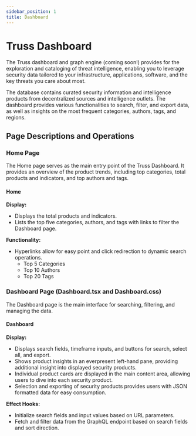 ```yaml
---
sidebar_position: 1
title: Dashboard
---
```


# Truss Dashboard

The Truss dashboard and graph engine (coming soon!) provides for the exploration and cataloging of threat intelligence, enabling you to leverage security data tailored to your infrastructure, applications, software, and the key threats you care about most.

The database contains curated security information and intelligence products from decentralized sources and intelligence outlets. The dashboard provides various functionalities to search, filter, and export data, as well as insights on the most frequent categories, authors, tags, and regions.

## Page Descriptions and Operations

### Home Page
The Home page serves as the main entry point of the Truss Dashboard. It provides an overview of the product trends, including top categories, total products and indicators, and top authors and tags.

#### Home
**Display:**
- Displays the total products and indicators.
- Lists the top five categories, authors, and tags with links to filter the Dashboard page.

**Functionality:**
- Hyperlinks allow for easy point and click redirection to dynamic search operations.
    - Top 5 Categories
    - Top 10 Authors
    - Top 20 Tags

### Dashboard Page (Dashboard.tsx and Dashboard.css)
The Dashboard page is the main interface for searching, filtering, and managing the data.

#### Dashboard
**Display:**
- Displays search fields, timeframe inputs, and buttons for search, select all, and export.
- Shows product insights in an everpresent left-hand pane, providing additional insight into displayed security products.
- Individual product cards are displayed in the main content area, allowing users to dive into each security product.
- Selection and exporting of security products provides users with JSON formatted data for easy consumption.

**Effect Hooks:**
- Initialize search fields and input values based on URL parameters.
- Fetch and filter data from the GraphQL endpoint based on search fields and sort direction.
